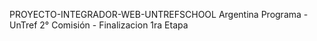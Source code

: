 PROYECTO-INTEGRADOR-WEB-UNTREFSCHOOL
Argentina Programa - UnTref 2° Comisión - Finalizacion 1ra Etapa